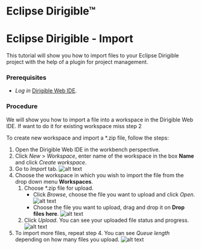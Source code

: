 # Eclipse Dirigible™

# Eclipse Dirigible - Import

This tutorial will show you how to import files to your Eclipse Dirigible project 
with the help of a plugin for project management.

### Prerequisites
* *Log in* [Dirigible Web IDE](http://dirigible.eclipse.org/).

### Procedure
We will show you how to import a file into a workspace in the Dirigible Web IDE. If want to do it for existing workspace miss step 2

To create new workspace and import a \*.zip file, follow the steps:
1. Open the Dirigible Web IDE in the workbench perspective.
2. Click *New* > *Workspace*, enter name of the workspace in the box **Name** and click *Create workspace*.
3. Go to *Import* tab.
![alt text](https://raw.github.com/dirigiblelabs/curriculum-2018/edit/master/NikolayRibin/import2.png)
4. Choose the workspace in which you wish to import the file from the drop down menu **Workspaces**.
	1. Choose \*.zip file for upload.
		- Click *Browse*, choose the file you want to upload and click *Open*.
		![alt text](https://github.com/dirigiblelabs/curriculum-2018/edit/master/NikolayRibin/import3.png)
		- Choose the file you want to upload, drag and drop it on **Drop files here**.
		![alt text](https://github.com/dirigiblelabs/curriculum-2018/edit/master/NikolayRibin/import4.png)
	2. Click *Upload*. You can see your uploaded file status and progress.
	![alt text](https://github.com/dirigiblelabs/curriculum-2018/edit/master/NikolayRibin/import5.png)
5. To import more files, repeat step 4. You can see *Queue length* depending on how many files you upload.
![alt text](https://github.com/dirigiblelabs/curriculum-2018/edit/master/NikolayRibin/import6.png)
